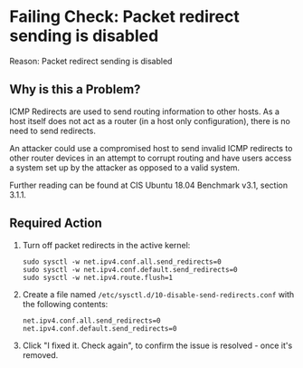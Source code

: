 # Failing Check: Packet redirect sending is disabled
Reason: Packet redirect sending is disabled

## Why is this a Problem?
ICMP Redirects are used to send routing information to other hosts. As a host itself does not act as a router (in a host only configuration), there is no need to send redirects.

An attacker could use a compromised host to send invalid ICMP redirects to other router devices in an attempt to corrupt routing and have users access a system set up by the attacker as opposed to a valid system.

Further reading can be found at CIS Ubuntu 18.04 Benchmark v3.1, section 3.1.1.

## Required Action
1. Turn off packet redirects in the active kernel:
    ```
    sudo sysctl -w net.ipv4.conf.all.send_redirects=0
    sudo sysctl -w net.ipv4.conf.default.send_redirects=0
    sudo sysctl -w net.ipv4.route.flush=1
    ```
2. Create a file named `/etc/sysctl.d/10-disable-send-redirects.conf` with the following contents:
    ```
    net.ipv4.conf.all.send_redirects=0
    net.ipv4.conf.default.send_redirects=0
    ```
3. Click "I fixed it. Check again", to confirm the issue is resolved - once it's removed.
